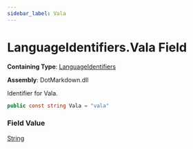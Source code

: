 ```yaml
---
sidebar_label: Vala
---
```


# LanguageIdentifiers\.Vala Field

**Containing Type**: [LanguageIdentifiers](../index.md)

**Assembly**: DotMarkdown\.dll

  
Identifier for Vala\.

```csharp
public const string Vala = "vala"
```

### Field Value

[String](https://docs.microsoft.com/en-us/dotnet/api/system.string)

